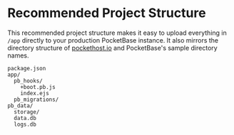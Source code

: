 # Recommended Project Structure

This recommended project structure makes it easy to upload everything in `/app` directly to your production PocketBase instance. It also mirrors the directory structure of [pockethost.io](https://pockethost.io) and PocketBase's sample directory names.

```
package.json
app/
  pb_hooks/
    +boot.pb.js
    index.ejs
  pb_migrations/
pb_data/
  storage/
  data.db
  logs.db
```
